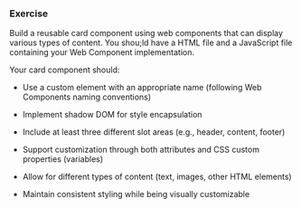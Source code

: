 ### Exercise
Build a reusable card component using web components that can display various types of content. You shou;ld have a HTML file and a JavaScript file containing your Web Component implementation.

Your card component should:

- Use a custom element with an appropriate name (following Web Components naming conventions)

- Implement shadow DOM for style encapsulation
- Include at least three different slot areas (e.g., header, content, footer)
- Support customization through both attributes and CSS custom properties (variables)
- Allow for different types of content (text, images, other HTML elements)
- Maintain consistent styling while being visually customizable